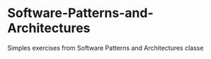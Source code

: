 # Software-Patterns-and-Architectures
 Simples exercises from Software Patterns and Architectures classe
